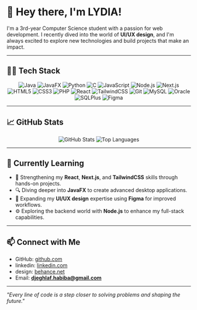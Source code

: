 # 👋 Hey there, I'm LYDIA!  

I'm a 3rd-year Computer Science student with a passion for web development. I recently dived into the world of **UI/UX design**, and I'm always excited to explore new technologies and build projects that make an impact.  

---

## 👩‍💻 Tech Stack  

<p align="center">
  <img src="https://img.shields.io/badge/Java-ED8B00?style=for-the-badge&logo=java&logoColor=white" alt="Java" />
  <img src="https://img.shields.io/badge/JavaFX-5382a1?style=for-the-badge&logo=java&logoColor=white" alt="JavaFX" />
  <img src="https://img.shields.io/badge/Python-3776AB?style=for-the-badge&logo=python&logoColor=white" alt="Python" />
  <img src="https://img.shields.io/badge/C-A8B400?style=for-the-badge&logo=c&logoColor=white" alt="C" />
  <img src="https://img.shields.io/badge/JavaScript-F7DF1E?style=for-the-badge&logo=javascript&logoColor=black" alt="JavaScript" />
  <img src="https://img.shields.io/badge/Node.js-339933?style=for-the-badge&logo=node.js&logoColor=white" alt="Node.js" />
  <img src="https://img.shields.io/badge/Next.js-000000?style=for-the-badge&logo=next.js&logoColor=white" alt="Next.js" />
  <img src="https://img.shields.io/badge/HTML5-E34F26?style=for-the-badge&logo=html5&logoColor=white" alt="HTML5" />
  <img src="https://img.shields.io/badge/CSS3-1572B6?style=for-the-badge&logo=css3&logoColor=white" alt="CSS3" />
  <img src="https://img.shields.io/badge/PHP-777BB4?style=for-the-badge&logo=php&logoColor=white" alt="PHP" />
  <img src="https://img.shields.io/badge/React-61DAFB?style=for-the-badge&logo=react&logoColor=black" alt="React" />
  <img src="https://img.shields.io/badge/TailwindCSS-38B2AC?style=for-the-badge&logo=tailwind-css&logoColor=white" alt="TailwindCSS" />
  <img src="https://img.shields.io/badge/Git-F05032?style=for-the-badge&logo=git&logoColor=white" alt="Git" />
  <img src="https://img.shields.io/badge/MySQL-4479A1?style=for-the-badge&logo=mysql&logoColor=white" alt="MySQL" />
  <img src="https://img.shields.io/badge/Oracle-F80000?style=for-the-badge&logo=oracle&logoColor=white" alt="Oracle" />
  <img src="https://img.shields.io/badge/SQLPlus-003B57?style=for-the-badge&logo=sqlite&logoColor=white" alt="SQLPlus" />
  <img src="https://img.shields.io/badge/Figma-F24E1E?style=for-the-badge&logo=figma&logoColor=white" alt="Figma" />
</p>

---

## 📈 GitHub Stats  

<p align="center">
  <img src="https://github-readme-stats.vercel.app/api?username=djeghlaflydia&show_icons=true&theme=radical&count_private=true&hide_border=true" alt="GitHub Stats" />
  <img src="https://github-readme-stats.vercel.app/api/top-langs/?username=djeghlaflydia&layout=compact&theme=radical&hide_border=true" alt="Top Languages" />
</p>

---

## 🌱 Currently Learning  

- 📱 Strengthening my **React**, **Next.js**, and **TailwindCSS** skills through hands-on projects.  
- 🔍 Diving deeper into **JavaFX** to create advanced desktop applications.  
- 🎨 Expanding my **UI/UX design** expertise using **Figma** for improved workflows.  
- ⚙️ Exploring the backend world with **Node.js** to enhance my full-stack capabilities.  

---

## 📫 Connect with Me  

- GitHub: [github.com](https://github.com/djeghlaflydia)
- linkedin: [linkedin.com](https://www.linkedin.com/in/lydia-djeghlaf-4b75392b8/)
- design: [behance.net](https://www.behance.net/lydia_djeghlaf)
- Email: **djeghlaf.habiba@gmail.com**  

---

_"Every line of code is a step closer to solving problems and shaping the future."_
